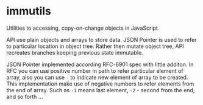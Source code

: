 # immutils
Utilities to accessing, copy-on-change objects in JavaScript.

API use plain objects and arrays to store data.
JSON Pointer is used to refer to particular location
in object tree. Rather then mutate object tree, API
recreates branches keeping previous state immutable.

JSON Pointer implemented according RFC-6901 spec with little additon.
In RFC you can use positive number in path to refer particular element
of array, also you can use `-` to indicate new element of array to be
created. This implementation make use of negative numbers to refer
elements from the end of array. Such as `-1` means last element, `-2` -
second from the end, and so forth ...
